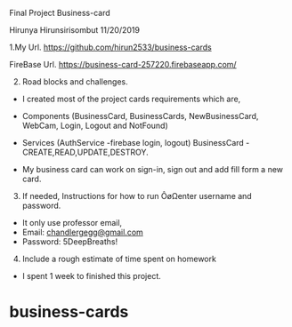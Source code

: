 Final Project
Business-card

Hirunya Hirunsirisombut
11/20/2019

1.My Url.
https://github.com/hirun2533/business-cards

FireBase Url.
https://business-card-257220.firebaseapp.com/

2. Road blocks and challenges.

- I created most of the project cards requirements which are, 
- Components (BusinessCard, BusinessCards, NewBusinessCard, WebCam, Login, Logout and NotFound)
- Services (AuthService -firebase login, logout)
  BusinessCard - CREATE,READ,UPDATE,DESTROY.
 
- My business card can work on sign-in, sign out and add fill form a new card.


3. If needed, Instructions for how to run ÔøΩenter username and password.
- It only use professor email,
- Email: ​chandlergegg@gmail.com 
- Password: 5DeepBreaths!

4. Include a rough estimate of time spent on homework
- I spent 1 week to finished this project.

# business-cards

